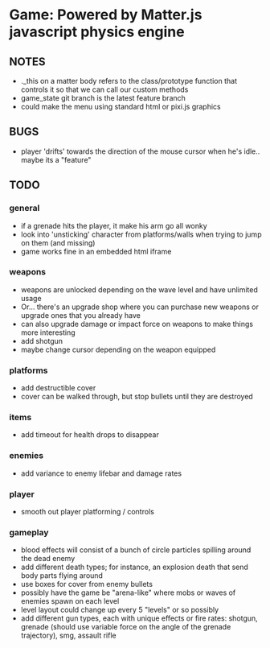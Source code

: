 # Game: Powered by Matter.js javascript physics engine

## NOTES
- ._this on a matter body refers to the class/prototype function that controls it so that we can call our custom methods
- game_state git branch is the latest feature branch
- could make the menu using standard html or pixi.js graphics

## BUGS
- player 'drifts' towards the direction of the mouse cursor when he's idle.. maybe its a "feature"

## TODO

### general
- if a grenade hits the player, it make his arm go all wonky 
- look into 'unsticking' character from platforms/walls when trying to jump on them (and missing)
- game works fine in an embedded html iframe

### weapons
- weapons are unlocked depending on the wave level and have unlimited usage
- Or... there's an upgrade shop where you can purchase new weapons or upgrade ones that you already have
- can also upgrade damage or impact force on weapons to make things more interesting
- add shotgun
- maybe change cursor depending on the weapon equipped

### platforms
- add destructible cover
- cover can be walked through, but stop bullets until they are destroyed

### items
- add timeout for health drops to disappear

### enemies
- add variance to enemy lifebar and damage rates

### player
- smooth out player platforming / controls

### gameplay
- blood effects will consist of a bunch of circle particles spilling around the dead enemy
- add different death types; for instance, an explosion death that send body parts flying around
- use boxes for cover from enemy bullets
- possibly have the game be "arena-like" where mobs or waves of enemies spawn on each level
- level layout could change up every 5 "levels" or so possibly
- add different gun types, each with unique effects or fire rates: shotgun, grenade (should use variable force on the angle of the grenade trajectory), smg, assault rifle
